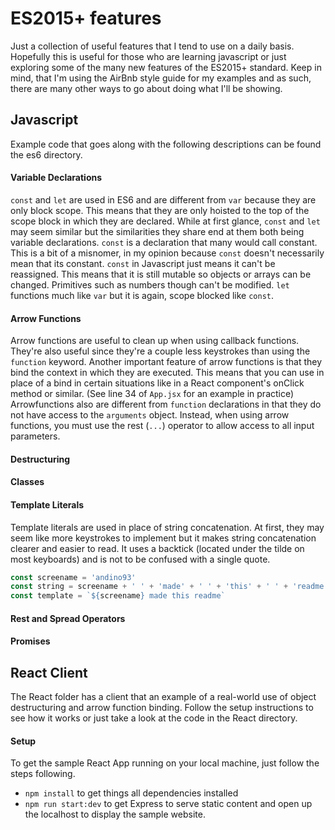 # ES2015+ features
Just a collection of useful features that I tend to use on a daily basis. Hopefully this is useful
for those who are learning javascript or just exploring some of the many new features of the ES2015+
standard. Keep in mind, that I'm using the AirBnb style guide for my examples and as such, there are
many other ways to go about doing what I'll be showing.

## Javascript
Example code that goes along with the following descriptions can be found the es6 directory.

#### Variable Declarations
`const` and `let` are used in ES6 and are different from `var` because they are only block scope.
This means that they are only hoisted to the top of the scope block in which they are declared.
While at first glance, `const` and `let` may seem similar but the similarities they share end at
them both being variable declarations. `const` is a declaration that many would call constant. This
is a bit of a misnomer, in my opinion because `const` doesn't necessarily mean that its constant.
`const` in Javascript just means it can't be reassigned. This means that it is still mutable so
objects or arrays can be changed. Primitives such as numbers though can't be modified. `let`
functions much like `var` but it is again, scope blocked like `const`.

#### Arrow Functions
Arrow functions are useful to clean up when using callback functions. They're also useful since
they're a couple less keystrokes than using the `function` keyword. Another important feature
of arrow functions is that they bind the context in which they are executed. This means that you
can use in place of a bind in certain situations like in a React component's onClick method or
similar. (See line 34 of `App.jsx` for an example in practice) Arrowfunctions also are different
from `function` declarations in that they do not have access to the `arguments` object. Instead,
when using arrow functions, you must use the rest (`...`) operator to allow access to all input
parameters.

#### Destructuring


#### Classes

#### Template Literals
Template literals are used in place of string concatenation. At first, they may seem like more
keystrokes to implement but it makes string concatenation clearer and easier to read. It uses
a backtick (located under the tilde on most keyboards) and is not to be confused with a single
quote.

```javascript
const screename = 'andino93'
const string = screename + ' ' + 'made' + ' ' + 'this' + ' ' + 'readme.'
const template = `${screename} made this readme`
```

#### Rest and Spread Operators

#### Promises

## React Client
The React folder has a client that an example of a real-world use of object destructuring and arrow
function binding. Follow the setup instructions to see how it works or just take a look at the code
in the React directory.

#### Setup
To get the sample React App running on your local machine, just follow the steps following.

- `npm install` to get things all dependencies installed
- `npm run start:dev` to get Express to serve static content and open up the localhost to display
the sample website.
